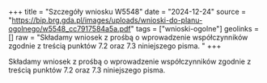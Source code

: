 +++
title = "Szczegóły wniosku W5548"
date = "2024-12-24"
source = "https://bip.brg.gda.pl/images/uploads/wnioski-do-planu-ogolnego/w5548_cc7917584a5a.pdf"
tags = ["wnioski-ogolne"]
geolinks = []
raw = "Składamy wniosek z prośbą o wprowadzenie współczynników zgodnie z treścią punktów 7.2 oraz 7.3 niniejszego pisma. "
+++

Składamy wniosek z prośbą o wprowadzenie współczynników zgodnie z treścią punktów 7.2 oraz
7.3 niniejszego pisma.



